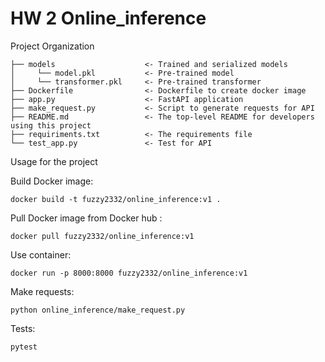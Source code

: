 # HW 2 Online_inference

Project Organization

    ├── models                    <- Trained and serialized models  
    │     └── model.pkl           <- Pre-trained model  
    │     └── transformer.pkl     <- Pre-trained transformer  
    ├── Dockerfile                <- Dockerfile to create docker image  
    ├── app.py                    <- FastAPI application  
    ├── make_request.py           <- Script to generate requests for API  
    ├── README.md                 <- The top-level README for developers using this project  
    ├── requiriments.txt          <- The requirements file  
    └── test_app.py               <- Test for API  

Usage for the project

Build Docker image:
~~~
docker build -t fuzzy2332/online_inference:v1 .
~~~

Pull Docker image from Docker hub  :
~~~
docker pull fuzzy2332/online_inference:v1
~~~

Use container:
~~~
docker run -p 8000:8000 fuzzy2332/online_inference:v1
~~~

Make requests:
~~~
python online_inference/make_request.py
~~~

Tests:
~~~
pytest
~~~